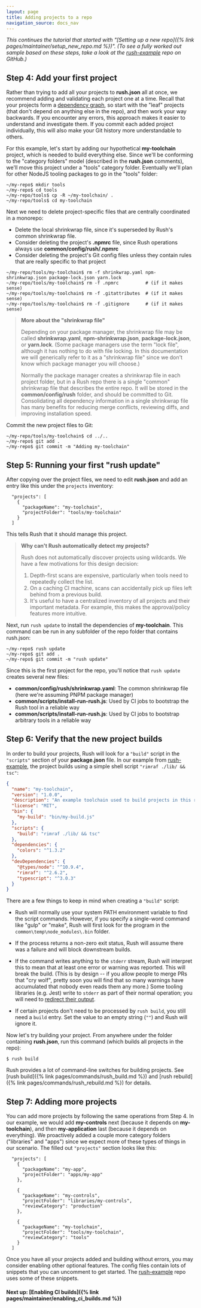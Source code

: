 ```yaml
---
layout: page
title: Adding projects to a repo
navigation_source: docs_nav
---
```


*This continues the tutorial that started with "[Setting up a new repo]({% link pages/maintainer/setup_new_repo.md %})".  (To see a fully worked out sample based on these steps, take a look at the [rush-example](https://github.com/Microsoft/rush-example) repo on GitHub.)*

## Step 4: Add your first project

Rather than trying to add all your projects to **rush.json** all at once, we recommend adding and validating each project one at a time.  Recall that your projects form a [dependency graph](https://en.wikipedia.org/wiki/Dependency_graph), so start with the "leaf" projects (that don't depend on anything else in the repo), and then work your way backwards.  If you encounter any errors, this approach makes it easier to understand and investigate them.  If you commit each added project individually, this will also make your Git history more understandable to others.

For this example, let's start by adding our hypothetical **my-toolchain** project, which is needed to build everything else.  Since we'll be conforming to the "category folders" model (described in the **rush.json** comments), we'll move this project under a "tools" category folder.  Eventually we'll plan for other NodeJS tooling packages to go in the "tools" folder:

```
~/my-repo$ mkdir tools
~/my-repo$ cd tools
~/my-repo/tools$ cp -R ~/my-toolchain/ .
~/my-repo/tools$ cd my-toolchain
```

Next we need to delete project-specific files that are centrally coordinated in a monorepo:

- Delete the local shrinkwrap file, since it's superseded by Rush's common shrinkwrap file.
- Consider deleting the project's **.npmrc** file, since Rush operations always use **common/config/rush/.npmrc**
- Consider deleting the project's Git config files unless they contain rules that are really specific to that project


```
~/my-repo/tools/my-toolchain$ rm -f shrinkwrap.yaml npm-shrinkwrap.json package-lock.json yarn.lock
~/my-repo/tools/my-toolchain$ rm -f .npmrc          # (if it makes sense)
~/my-repo/tools/my-toolchain$ rm -f .gitattributes  # (if it makes sense)
~/my-repo/tools/my-toolchain$ rm -f .gitignore      # (if it makes sense)
```

> **More about the "shrinkwrap file"**
>
> Depending on your package manager, the shrinkwrap file may be called **shrinkwrap.yaml**,
> **npm-shrinkwrap.json**, **package-lock.json**, or **yarn.lock**.  (Some package managers use the
> term "lock file", although it has nothing to do with file locking.  In this documentation we will
> generically refer to it as a "shrinkwrap file" since we don't know which package manager you will choose.)
>
> Normally the package manager creates a shrinkwrap file in each project folder, but in a Rush repo
> there is a single "common" shrinkwrap file that describes the entire repo.  It will be stored in
> the **common/config/rush** folder, and should be committed to Git.  Consolidating all dependency
> information in a single shrinkwrap file has many benefits for reducing merge conflicts, reviewing diffs,
> and improving installation speed.

Commit the new project files to Git:

```
~/my-repo/tools/my-toolchain$ cd ../..
~/my-repo$ git add .
~/my-repo$ git commit -m "Adding my-toolchain"
```

## Step 5: Running your first "rush update"

After copying over the project files, we need to edit **rush.json** and add an entry like this under the `projects` inventory:

```jsonc
  "projects": [
    {
      "packageName": "my-toolchain",
      "projectFolder": "tools/my-toolchain"
    }
  ]
```

This tells Rush that it should manage this project.

> **Why can't Rush automatically detect my projects?**
>
> Rush does not automatically discover projects using wildcards.  We have a few motivations for this
> design decision:
> 1. Depth-first scans are expensive, particularly when tools need to repeatedly collect the list.
> 2. On a caching CI machine, scans can accidentally pick up files left behind from a previous build.
> 3. It's useful to have a centralized inventory of all projects and their important metadata.
>    For example, this makes the approval/policy features more intuitive.

Next, run `rush update` to install the dependencies of **my-toolchain**.  This command can be run in
any subfolder of the repo folder that contains rush.json:

```
~/my-repo$ rush update
~/my-repo$ git add .
~/my-repo$ git commit -m "rush update"
```
Since this is the first project for the repo, you'll notice that `rush update` creates several new files:

- **common/config/rush/shrinkwrap.yaml**: The common shrinkwrap file (here we're assuming PNPM package manager)
- **common/scripts/install-run-rush.js**: Used by CI jobs to bootstrap the Rush tool in a reliable way
- **common/scripts/install-run-rush.js**: Used by CI jobs to bootstrap arbitrary tools in a reliable way


## Step 6: Verify that the new project builds

In order to build your projects, Rush will look for a `"build"` script in the `"scripts"` section of your **package.json** file.  In our example from [rush-example](https://github.com/Microsoft/rush-example), the project builds using a simple shell script `"rimraf ./lib/ && tsc"`:

```json
{
  "name": "my-toolchain",
  "version": "1.0.0",
  "description": "An example toolchain used to build projects in this repo",
  "license": "MIT",
  "bin": {
    "my-build": "bin/my-build.js"
  },
  "scripts": {
    "build": "rimraf ./lib/ && tsc"
  },
  "dependencies": {
    "colors": "^1.3.2"
  },
  "devDependencies": {
    "@types/node": "^10.9.4",
    "rimraf": "^2.6.2",
    "typescript": "^3.0.3"
  }
}
```

There are a few things to keep in mind when creating a `"build"` script:

* Rush will normally use your system PATH environment variable to find the script commands.  However, if you specify a single-word command like "gulp" or "make", Rush will first look for the program in the `common\temp\node_modules\.bin` folder.

* If the process returns a non-zero exit status, Rush will assume there was a failure and will block downstream builds.

* If the command writes anything to the `stderr` stream, Rush will interpret this to mean that at least one error or warning was reported.  This will break the build.  (This is by design -- if you allow people to merge PRs that "cry wolf", pretty soon you will find that so many warnings have accumulated that nobody even reads them any more.)  Some tooling libraries (e.g. Jest) write to `stderr` as part of their normal operation; you will need to [redirect their output](https://github.com/Microsoft/web-build-tools/blob/master/core-build/gulp-core-build/src/tasks/JestReporter.ts).

* If certain projects don't need to be processed by `rush build`, you still need a `build` entry.  Set the value to an empty string (`""`) and Rush will ignore it.

Now let's try building your project.  From anywhere under the folder containing **rush.json**, run this command (which builds all projects in the repo):

```
$ rush build
```

Rush provides a lot of command-line switches for building projects.  See [rush build]({% link pages/commands/rush_build.md %}) and [rush rebuild]({% link pages/commands/rush_rebuild.md %}) for details.


## Step 7: Adding more projects

You can add more projects by following the same operations from Step 4.  In our example, we would add **my-controls** next (because it depends on **my-toolchain**), and then **my-application** last (because it depends on everything).  We proactively added a couple more category folders ("libraries" and "apps") since we expect more of these types of things in our scenario. The filled out `"projects"` section looks like this:

```jsonc
  "projects": [
    {
      "packageName": "my-app",
      "projectFolder": "apps/my-app"
    },

    {
      "packageName": "my-controls",
      "projectFolder": "libraries/my-controls",
      "reviewCategory": "production"
    },

    {
      "packageName": "my-toolchain",
      "projectFolder": "tools/my-toolchain",
      "reviewCategory": "tools"
    }
  ]
```

Once you have all your projects added and building without errors, you may consider enabling other optional features.  The config files contain lots of snippets that you can uncomment to get started.  The [rush-example](https://github.com/Microsoft/rush-example) repo uses some of these snippets.

#### Next up: [Enabling CI builds]({% link pages/maintainer/enabling_ci_builds.md %})
